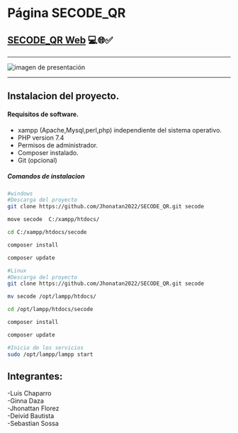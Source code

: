 # Página SECODE_QR

## [SECODE_QR Web](https://jhonatan2022.github.io/SECODE_QR/secode/views/) 💻🌐✅

---

![imagen de presentación](https://user-images.githubusercontent.com/101368711/168451328-ad0ef3c8-383c-421e-9700-1bab58299581.png)

---
## Instalacion del proyecto.

#### Requisitos de software.
* xampp (Apache,Mysql,perl,php) independiente del sistema operativo.
* PHP version 7.4
* Permisos de administrador.
* Composer instalado. 
* Git (opcional)

##### Comandos de instalacion 

```sh
#windows
#Descarga del proyecto
git clone https://github.com/Jhonatan2022/SECODE_QR.git secode

move secode  C:/xampp/htdocs/

cd C:/xampp/htdocs/secode

composer install

composer update
```

```sh
#Linux
#Descarga del proyecto
git clone https://github.com/Jhonatan2022/SECODE_QR.git secode

mv secode /opt/lampp/htdocs/

cd /opt/lampp/htdocs/secode

composer install

composer update
```

```sh
#Inicio de los servicios 
sudo /opt/lampp/lampp start
```



## Integrantes:
-Luis Chaparro <br>
-Ginna Daza <br>
-Jhonattan Florez <br>
-Deivid Bautista <br>
-Sebastian Sossa <br>

